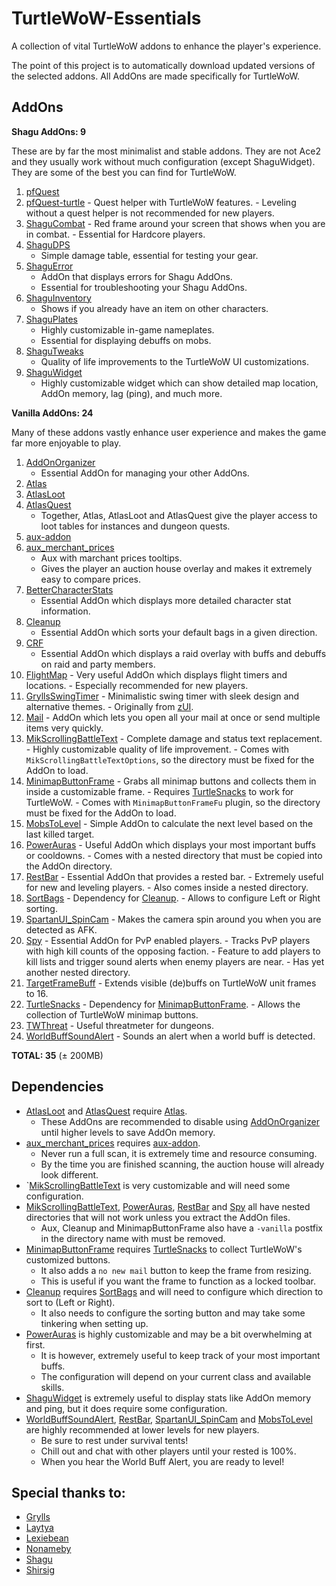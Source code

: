 # TurtleWoW-Essentials
A collection of vital TurtleWoW addons to enhance the player's experience.

The point of this project is to automatically download updated versions of the selected addons. All AddOns are made specifically for TurtleWoW.

## AddOns

**Shagu AddOns: 9**

These are by far the most minimalist and stable addons.
They are not Ace2 and they usually work without much configuration (except ShaguWidget).
They are some of the best you can find for TurtleWoW.

  1. [pfQuest](https://github.com/shagu/pfQuest.git)
  2. [pfQuest-turtle](https://github.com/shagu/pfQuest-turtle.git)
    - Quest helper with TurtleWoW features.
    - Leveling without a quest helper is not recommended for new players.
  3. [ShaguCombat](https://github.com/shagu/ShaguCombat.git)
    - Red frame around your screen that shows when you are in combat.
    - Essential for Hardcore players.
 4. [ShaguDPS](https://github.com/shagu/ShaguDPS.git)
    - Simple damage table, essential for testing your gear.
 5. [ShaguError](https://github.com/shagu/ShaguError.git)
    - AddOn that displays errors for Shagu AddOns.
    - Essential for troubleshooting your Shagu AddOns.
 6. [ShaguInventory](https://github.com/shagu/ShaguInventory.git)
    - Shows if you already have an item on other characters.
 7. [ShaguPlates](https://github.com/shagu/ShaguPlates.git)
    - Highly customizable in-game nameplates.
    - Essential for displaying debuffs on mobs.
 8. [ShaguTweaks](https://github.com/shagu/ShaguTweaks.git)
    - Quality of life improvements to the TurtleWoW UI customizations.
 9. [ShaguWidget](https://github.com/shagu/ShaguWidget.git)
    - Highly customizable widget which can show detailed map location, AddOn memory, lag (ping), and much more.

**Vanilla AddOns: 24**

Many of these addons vastly enhance user experience and makes the game far more enjoyable to play.

 1. [AddOnOrganizer](https://github.com/Monteo/AddOnOrganizer.git)
    - Essential AddOn for managing your other AddOns.
 2. [Atlas](https://github.com/Nonameby/Atlas.git)
 3. [AtlasLoot](https://github.com/Lexiebean/AtlasLoot.git)
 4. [AtlasQuest](https://github.com/Nonameby/AtlasQuest.git)
    - Together, Atlas, AtlasLoot and AtlasQuest give the player access to loot tables for instances and dungeon quests.
 5. [aux-addon](https://github.com/shirsig/aux-addon-vanilla.git)
 6. [aux_merchant_prices](https://github.com/shirsig/aux_merchant_prices.git)
    - Aux with marchant prices tooltips.
    - Gives the player an auction house overlay and makes it extremely easy to compare prices.
 7. [BetterCharacterStats](https://github.com/Lexiebean/BetterCharacterStats.git)
    - Essential AddOn which displays more detailed character stat information.
 8. [Cleanup](https://github.com/shirsig/Cleanup-vanilla.git)
    - Essential AddOn which sorts your default bags in a given direction.
 9. [CRF](https://github.com/luskanek/CRF.git)
    - Essential AddOn which displays a raid overlay with buffs and debuffs on raid and party members.
 10. [FlightMap](https://github.com/GryllsAddons/FlightMap.git)
    - Very useful AddOn which displays flight timers and locations.
    - Especially recommended for new players.
 11. [GryllsSwingTimer](https://github.com/GryllsAddons/GryllsSwingTimer.git)
    - Minimalistic swing timer with sleek design and alternative themes.
    - Originally from [zUI](https://github.com/Ko0z/zUI.git).
 12. [Mail](https://github.com/EinBaum/Mail.git)
    - AddOn which lets you open all your mail at once or send multiple items very quickly.
 13. [MikScrollingBattleText](https://github.com/AtheneGenesis/Vanilla_MikScrollingBattleText.git)
    - Complete damage and status text replacement.
    - Highly customizable quality of life improvement.
    - Comes with `MikScrollingBattleTextOptions`, so the directory must be fixed for the AddOn to load.
 14. [MinimapButtonFrame](https://github.com/laytya/MinimapButtonFrame-vanilla.git)
    - Grabs all minimap buttons and collects them in inside a customizable frame.
    - Requires [TurtleSnacks](https://github.com/McPewPew/TurtleSnacks.git) to work for TurtleWoW.
    - Comes with `MinimapButtonFrameFu` plugin, so the directory must be fixed for the AddOn to load.
 15. [MobsToLevel](https://github.com/idontbyte/MobsToLevel.git)
    - Simple AddOn to calculate the next level based on the last killed target.
 16. [PowerAuras](https://github.com/laytya/PowerAuras-vanilla.git)
    - Useful AddOn which displays your most important buffs or cooldowns.
    - Comes with a nested directory that must be copied into the AddOn directory.
 17. [RestBar](https://github.com/Steelbash/RestBar.git)
    - Essential AddOn that provides a rested bar.
    - Extremely useful for new and leveling players.
    - Also comes inside a nested directory.
 18. [SortBags](https://github.com/refaim/SortBags.git)
    - Dependency for [Cleanup](https://github.com/shirsig/Cleanup-vanilla.git).
    - Allows to configure Left or Right sorting.
 19. [SpartanUI_SpinCam](https://github.com/Daribon/SpartanUI_SpinCam.git)
    - Makes the camera spin around you when you are detected as AFK.
 20. [Spy](https://github.com/laytya/Spy-vanilla.git)
    - Essential AddOn for PvP enabled players.
    - Tracks PvP players with high kill counts of the opposing faction.
    - Feature to add players to kill lists and trigger sound alerts when enemy players are near.
    - Has yet another nested directory.
 21. [TargetFrameBuff](https://github.com/ZiiMs/TargetFrameBuff.git)
    - Extends visible (de)buffs on TurtleWoW unit frames to 16.
 22. [TurtleSnacks](https://github.com/McPewPew/TurtleSnacks.git)
    - Dependency for [MinimapButtonFrame](https://github.com/laytya/MinimapButtonFrame-vanilla.git).
    - Allows the collection of TurtleWoW minimap buttons.
 23. [TWThreat](https://github.com/CosminPOP/TWThreat.git)
    - Useful threatmeter for dungeons.
 24. [WorldBuffSoundAlert](https://github.com/Bergador/WorldBuffSoundAlert.git)
    - Sounds an alert when a world buff is detected.

**TOTAL: 35** (± 200MB)

## Dependencies
* [AtlasLoot](https://github.com/Lexiebean/AtlasLoot.git) and [AtlasQuest](https://github.com/Nonameby/AtlasQuest.git) require [Atlas](https://github.com/Nonameby/Atlas.git).
    - These AddOns are recommended to disable using [AddOnOrganizer](https://github.com/Monteo/AddOnOrganizer.git) until higher levels to save AddOn memory.
* [aux_merchant_prices](https://github.com/shirsig/aux_merchant_prices.git) requires [aux-addon](https://github.com/shirsig/aux-addon-vanilla.git).
    - Never run a full scan, it is extremely time and resource consuming.
    - By the time you are finished scanning, the auction house will already look different.
* `[MikScrollingBattleText](https://github.com/AtheneGenesis/Vanilla_MikScrollingBattleText.git) is very customizable and will need some configuration.
* [MikScrollingBattleText](https://github.com/AtheneGenesis/Vanilla_MikScrollingBattleText.git), [PowerAuras](https://github.com/laytya/PowerAuras-vanilla.git), [RestBar](https://github.com/Steelbash/RestBar.git) and [Spy](https://github.com/laytya/Spy-vanilla.git) all have nested directories that will not work unless you extract the AddOn files.
    - Aux, Cleanup and MinimapButtonFrame also have a `-vanilla` postfix in the directory name with must be removed.
* [MinimapButtonFrame](https://github.com/laytya/MinimapButtonFrame-vanilla.git) requires [TurtleSnacks](https://github.com/McPewPew/TurtleSnacks.git) to collect TurtleWoW's customized buttons.
    - It also adds a `no new mail` button to keep the frame from resizing.
    - This is useful if you want the frame to function as a locked toolbar.
* [Cleanup](https://github.com/shirsig/Cleanup-vanilla.git) requires [SortBags](https://github.com/refaim/SortBags.git) and will need to configure which direction to sort to (Left or Right).
    - It also needs to configure the sorting button and may take some tinkering when setting up.
* [PowerAuras](https://github.com/laytya/PowerAuras-vanilla.git) is highly customizable and may be a bit overwhelming at first. 
    - It is however, extremely useful to keep track of your most important buffs.
    - The configuration will depend on your current class and available skills.
* [ShaguWidget](https://github.com/shagu/ShaguWidget.git) is extremely useful to display stats like AddOn memory and ping, but it does require some configuration.
* [WorldBuffSoundAlert](https://github.com/Bergador/WorldBuffSoundAlert.git), [RestBar](https://github.com/Steelbash/RestBar.git), [SpartanUI_SpinCam](https://github.com/Daribon/SpartanUI_SpinCam.git) and [MobsToLevel](https://github.com/idontbyte/MobsToLevel.git) are highly recommended at lower levels for new players.
    - Be sure to rest under survival tents!
    - Chill out and chat with other players until your rested is 100%.
    - When you hear the World Buff Alert, you are ready to level!

## Special thanks to:
 - [Grylls](https://github.com/GryllsAddons)
 - [Laytya](https://github.com/laytya)
 - [Lexiebean](https://github.com/Lexiebean)
 - [Nonameby](https://github.com/Nonameby)
 - [Shagu](https://github.com/shagu)
 - [Shirsig](https://github.com/Shirsig)
